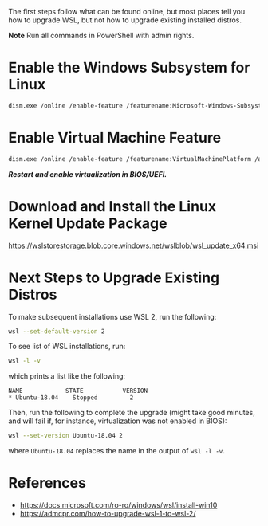 The first steps follow what can be found online, but most places tell you how to upgrade WSL, but not how to upgrade existing installed distros.

**Note** Run all commands in PowerShell with admin rights. 

# Enable the Windows Subsystem for Linux

```bash
dism.exe /online /enable-feature /featurename:Microsoft-Windows-Subsystem-Linux /all /norestart
```

# Enable Virtual Machine Feature

```bash
dism.exe /online /enable-feature /featurename:VirtualMachinePlatform /all /norestart
```

***Restart and enable virtualization in BIOS/UEFI.***

# Download and Install the Linux Kernel Update Package

https://wslstorestorage.blob.core.windows.net/wslblob/wsl_update_x64.msi

# Next Steps to Upgrade Existing Distros

To make subsequent installations use WSL 2, run the following:

```bash
wsl --set-default-version 2
```

To see list of WSL installations, run:

```bash
wsl -l -v
```

which prints a list like the following:

```text
NAME            STATE           VERSION
* Ubuntu-18.04    Stopped         2
```

Then, run the following to complete the upgrade (might take good minutes, and will fail if, for instance, virtualization was not enabled in BIOS):

```bash
wsl --set-version Ubuntu-18.04 2
```

where `Ubuntu-18.04` replaces the name in the output of `wsl -l -v`.

# References

* https://docs.microsoft.com/ro-ro/windows/wsl/install-win10
* https://admcpr.com/how-to-upgrade-wsl-1-to-wsl-2/
